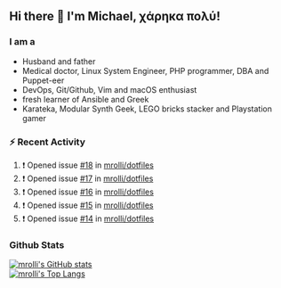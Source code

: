 ## Hi there 👋 I'm Michael, χάρηκα πολύ!

<!--
**mrolli/mrolli** is a ✨ _special_ ✨ repository because its `README.md` (this file) appears on your GitHub profile.

Here are some ideas to get you started:

- 🔭 I’m currently working on ...
- 🌱 I’m currently learning ...
- 👯 I’m looking to collaborate on ...
- 🤔 I’m looking for help with ...
- 💬 Ask me about ...
- 📫 How to reach me: ...
- 😄 Pronouns: ...
- ⚡ Fun fact: ...
-->

### I am a
- Husband and father
- Medical doctor, Linux System Engineer, PHP programmer, DBA and Puppet-eer
- DevOps, Git/Github, Vim and macOS enthusiast
- fresh learner of Ansible and Greek
- Karateka, Modular Synth Geek, LEGO bricks stacker and Playstation gamer 

### :zap: Recent Activity

<!--START_SECTION:activity-->
1. ❗️ Opened issue [#18](https://github.com/mrolli/dotfiles/issues/18) in [mrolli/dotfiles](https://github.com/mrolli/dotfiles)
2. ❗️ Opened issue [#17](https://github.com/mrolli/dotfiles/issues/17) in [mrolli/dotfiles](https://github.com/mrolli/dotfiles)
3. ❗️ Opened issue [#16](https://github.com/mrolli/dotfiles/issues/16) in [mrolli/dotfiles](https://github.com/mrolli/dotfiles)
4. ❗️ Opened issue [#15](https://github.com/mrolli/dotfiles/issues/15) in [mrolli/dotfiles](https://github.com/mrolli/dotfiles)
5. ❗️ Opened issue [#14](https://github.com/mrolli/dotfiles/issues/14) in [mrolli/dotfiles](https://github.com/mrolli/dotfiles)
<!--END_SECTION:activity-->

### Github Stats
[![mrolli's GitHub stats](https://github-readme-stats.vercel.app/api?username=mrolli&count_private=true&show_icons=true&theme=onedark)](https://github.com/anuraghazra/github-readme-stats)  
[![mrolli's Top Langs](https://github-readme-stats.vercel.app/api/top-langs/?username=mrolli&count_private=true&theme=onedark&hide=c%2B%2B,c,html,cmake,makefile&layout=compact)](https://github.com/anuraghazra/github-readme-stats)
